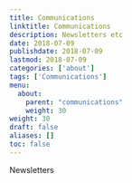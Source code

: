 ```yaml
---
title: Communications
linktitle: Communications
description: Newsletters etc
date: 2018-07-09
publishdate: 2018-07-09
lastmod: 2018-07-09
categories: ['about']
tags: ['Communications']
menu:
  about:
    parent: "communications"
    weight: 30
weight: 30
draft: false
aliases: []
toc: false
---
```


Newsletters